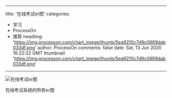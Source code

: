 
---
title: '在线考试er图'
categories: 
 - 学习
 - ProcessOn
 - 推荐
headimg: 'https://img.processon.com/chart_image/thumb/5ea9210c7d9c0869dab033df.png'
author: ProcessOn
comments: false
date: Sat, 13 Jun 2020 16:22:22 GMT
thumbnail: 'https://img.processon.com/chart_image/thumb/5ea9210c7d9c0869dab033df.png'
---

<div>   
<img class="thumb" alt="在线考试er图" src="https://img.processon.com/chart_image/thumb/5ea9210c7d9c0869dab033df.png" referrerpolicy="no-referrer">
<p>在线考试系统的所有er图</p>  
</div>
            